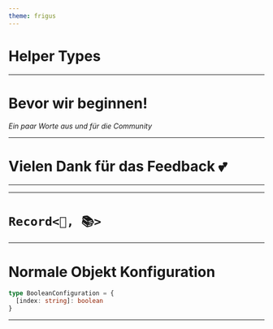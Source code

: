 ```yaml
---
theme: frigus
---
```


# Helper Types

---

# Bevor wir beginnen!

_Ein paar Worte aus und für die Community_

---

<!-- _class: highlight -->

# Vielen Dank für das Feedback :two_hearts:

---

<!-- add them here -->

---

# `Record<🔑, 📚>`

---

# Normale Objekt Konfiguration

```ts
type BooleanConfiguration = {
  [index: string]: boolean
}
```

---
